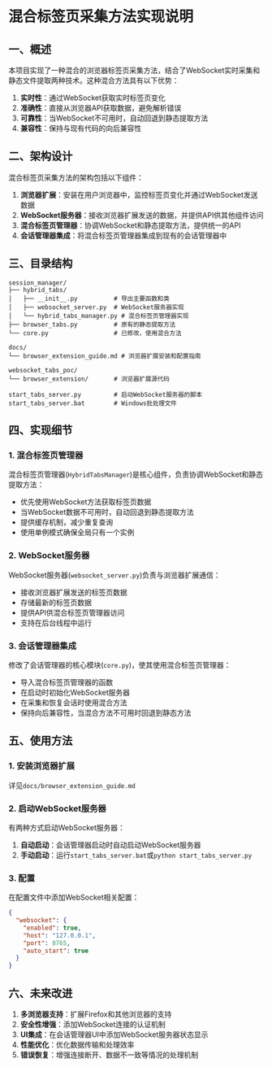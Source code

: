 # 混合标签页采集方法实现说明

## 一、概述

本项目实现了一种混合的浏览器标签页采集方法，结合了WebSocket实时采集和静态文件提取两种技术。这种混合方法具有以下优势：

1. **实时性**：通过WebSocket获取实时标签页变化
2. **准确性**：直接从浏览器API获取数据，避免解析错误
3. **可靠性**：当WebSocket不可用时，自动回退到静态提取方法
4. **兼容性**：保持与现有代码的向后兼容性

## 二、架构设计

混合标签页采集方法的架构包括以下组件：

1. **浏览器扩展**：安装在用户浏览器中，监控标签页变化并通过WebSocket发送数据
2. **WebSocket服务器**：接收浏览器扩展发送的数据，并提供API供其他组件访问
3. **混合标签页管理器**：协调WebSocket和静态提取方法，提供统一的API
4. **会话管理器集成**：将混合标签页管理器集成到现有的会话管理器中

## 三、目录结构

```
session_manager/
├── hybrid_tabs/
│   ├── __init__.py          # 导出主要函数和类
│   ├── websocket_server.py  # WebSocket服务器实现
│   └── hybrid_tabs_manager.py # 混合标签页管理器实现
├── browser_tabs.py          # 原有的静态提取方法
└── core.py                  # 已修改，使用混合方法

docs/
└── browser_extension_guide.md # 浏览器扩展安装和配置指南

websocket_tabs_poc/
└── browser_extension/       # 浏览器扩展源代码

start_tabs_server.py         # 启动WebSocket服务器的脚本
start_tabs_server.bat        # Windows批处理文件
```

## 四、实现细节

### 1. 混合标签页管理器

混合标签页管理器(`HybridTabsManager`)是核心组件，负责协调WebSocket和静态提取方法：

- 优先使用WebSocket方法获取标签页数据
- 当WebSocket数据不可用时，自动回退到静态提取方法
- 提供缓存机制，减少重复查询
- 使用单例模式确保全局只有一个实例

### 2. WebSocket服务器

WebSocket服务器(`websocket_server.py`)负责与浏览器扩展通信：

- 接收浏览器扩展发送的标签页数据
- 存储最新的标签页数据
- 提供API供混合标签页管理器访问
- 支持在后台线程中运行

### 3. 会话管理器集成

修改了会话管理器的核心模块(`core.py`)，使其使用混合标签页管理器：

- 导入混合标签页管理器的函数
- 在启动时初始化WebSocket服务器
- 在采集和恢复会话时使用混合方法
- 保持向后兼容性，当混合方法不可用时回退到静态方法

## 五、使用方法

### 1. 安装浏览器扩展

详见`docs/browser_extension_guide.md`

### 2. 启动WebSocket服务器

有两种方式启动WebSocket服务器：

1. **自动启动**：会话管理器启动时自动启动WebSocket服务器
2. **手动启动**：运行`start_tabs_server.bat`或`python start_tabs_server.py`

### 3. 配置

在配置文件中添加WebSocket相关配置：

```json
{
  "websocket": {
    "enabled": true,
    "host": "127.0.0.1",
    "port": 8765,
    "auto_start": true
  }
}
```

## 六、未来改进

1. **多浏览器支持**：扩展Firefox和其他浏览器的支持
2. **安全性增强**：添加WebSocket连接的认证机制
3. **UI集成**：在会话管理器UI中添加WebSocket服务器状态显示
4. **性能优化**：优化数据传输和处理效率
5. **错误恢复**：增强连接断开、数据不一致等情况的处理机制 